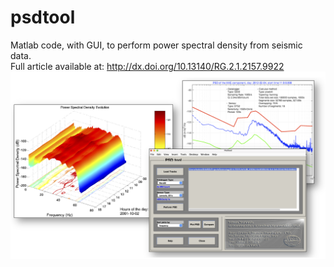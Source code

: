 # psdtool
Matlab code, with GUI, to perform power spectral density from seismic data.<br>
Full article available at: http://dx.doi.org/10.13140/RG.2.1.2157.9922
![image](/Images/psdtool.full.png)
